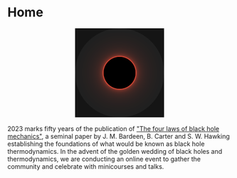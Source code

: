 # Home

<div align="center">
  <img src="/picture.png" alt="hot black hole" width="200" height="200">
</div>

2023 marks fifty years of the publication of ["The four laws of black hole mechanics"](https://doi.org/10.1007/BF01645742), a seminal paper by J. M. Bardeen, B. Carter and S. W. Hawking establishing the foundations of what would be known as black hole thermodynamics. In the advent of the golden wedding of black holes and thermodynamics, we are conducting an online event to gather the community and celebrate with minicourses and talks. 
